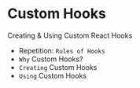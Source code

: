 # Custom Hooks

Creating & Using Custom React Hooks

-   Repetition: `Rules of Hooks`
-   `Why` Custom Hooks?
-   `Creating` Custom Hooks
-   `Using` Custom Hooks
